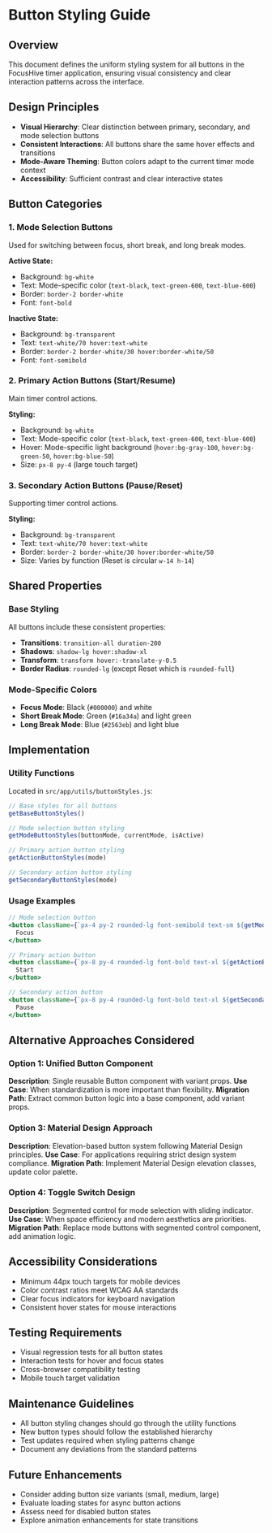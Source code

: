 # Button Styling Guide

## Overview
This document defines the uniform styling system for all buttons in the FocusHive timer application, ensuring visual consistency and clear interaction patterns across the interface.

## Design Principles
- **Visual Hierarchy**: Clear distinction between primary, secondary, and mode selection buttons
- **Consistent Interactions**: All buttons share the same hover effects and transitions
- **Mode-Aware Theming**: Button colors adapt to the current timer mode context
- **Accessibility**: Sufficient contrast and clear interactive states

## Button Categories

### 1. Mode Selection Buttons
Used for switching between focus, short break, and long break modes.

**Active State:**
- Background: `bg-white`
- Text: Mode-specific color (`text-black`, `text-green-600`, `text-blue-600`)
- Border: `border-2 border-white`
- Font: `font-bold`

**Inactive State:**
- Background: `bg-transparent`
- Text: `text-white/70 hover:text-white`
- Border: `border-2 border-white/30 hover:border-white/50`
- Font: `font-semibold`

### 2. Primary Action Buttons (Start/Resume)
Main timer control actions.

**Styling:**
- Background: `bg-white`
- Text: Mode-specific color (`text-black`, `text-green-600`, `text-blue-600`)
- Hover: Mode-specific light background (`hover:bg-gray-100`, `hover:bg-green-50`, `hover:bg-blue-50`)
- Size: `px-8 py-4` (large touch target)

### 3. Secondary Action Buttons (Pause/Reset)
Supporting timer control actions.

**Styling:**
- Background: `bg-transparent`
- Text: `text-white/70 hover:text-white`
- Border: `border-2 border-white/30 hover:border-white/50`
- Size: Varies by function (Reset is circular `w-14 h-14`)

## Shared Properties

### Base Styling
All buttons include these consistent properties:
- **Transitions**: `transition-all duration-200`
- **Shadows**: `shadow-lg hover:shadow-xl`
- **Transform**: `transform hover:-translate-y-0.5`
- **Border Radius**: `rounded-lg` (except Reset which is `rounded-full`)

### Mode-Specific Colors
- **Focus Mode**: Black (`#000000`) and white
- **Short Break Mode**: Green (`#16a34a`) and light green
- **Long Break Mode**: Blue (`#2563eb`) and light blue

## Implementation

### Utility Functions
Located in `src/app/utils/buttonStyles.js`:

```javascript
// Base styles for all buttons
getBaseButtonStyles()

// Mode selection button styling
getModeButtonStyles(buttonMode, currentMode, isActive)

// Primary action button styling  
getActionButtonStyles(mode)

// Secondary action button styling
getSecondaryButtonStyles(mode)
```

### Usage Examples

```jsx
// Mode selection button
<button className={`px-4 py-2 rounded-lg font-semibold text-sm ${getModeButtonStyles('focus', mode)}`}>
  Focus
</button>

// Primary action button
<button className={`px-8 py-4 rounded-lg font-bold text-xl ${getActionButtonStyles(mode)}`}>
  Start
</button>

// Secondary action button
<button className={`px-8 py-4 rounded-lg font-bold text-xl ${getSecondaryButtonStyles(mode)}`}>
  Pause
</button>
```

## Alternative Approaches Considered

### Option 1: Unified Button Component
**Description**: Single reusable Button component with variant props.
**Use Case**: When standardization is more important than flexibility.
**Migration Path**: Extract common button logic into a base component, add variant props.

### Option 3: Material Design Approach
**Description**: Elevation-based button system following Material Design principles.
**Use Case**: For applications requiring strict design system compliance.
**Migration Path**: Implement Material Design elevation classes, update color palette.

### Option 4: Toggle Switch Design
**Description**: Segmented control for mode selection with sliding indicator.
**Use Case**: When space efficiency and modern aesthetics are priorities.
**Migration Path**: Replace mode buttons with segmented control component, add animation logic.

## Accessibility Considerations
- Minimum 44px touch targets for mobile devices
- Color contrast ratios meet WCAG AA standards
- Clear focus indicators for keyboard navigation
- Consistent hover states for mouse interactions

## Testing Requirements
- Visual regression tests for all button states
- Interaction tests for hover and focus states
- Cross-browser compatibility testing
- Mobile touch target validation

## Maintenance Guidelines
- All button styling changes should go through the utility functions
- New button types should follow the established hierarchy
- Test updates required when styling patterns change
- Document any deviations from the standard patterns

## Future Enhancements
- Consider adding button size variants (small, medium, large)
- Evaluate loading states for async button actions
- Assess need for disabled button states
- Explore animation enhancements for state transitions